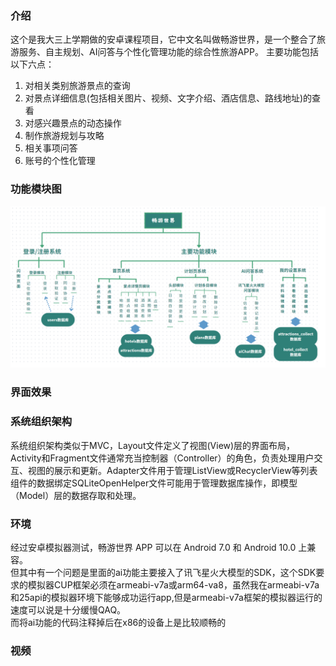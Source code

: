 ### 介绍
这个是我大三上学期做的安卓课程项目，它中文名叫做畅游世界，是一个整合了旅游服务、自主规划、AI问答与个性化管理功能的综合性旅游APP。
主要功能包括以下六点：
1. 对相关类别旅游景点的查询
2. 对景点详细信息(包括相关图片、视频、文字介绍、酒店信息、路线地址)的查看
3. 对感兴趣景点的动态操作
4. 制作旅游规划与攻略
5. 相关事项问答
6. 账号的个性化管理

### 功能模块图
![image](https://github.com/Yaqu-qx/TravelerDemo/blob/master/images/%E5%9B%BE%E7%89%871.png)

### 界面效果
### 系统组织架构
系统组织架构类似于MVC，Layout文件定义了视图(View)层的界面布局，Activity和Fragment文件通常充当控制器（Controller）的角色，负责处理用户交互、视图的展示和更新。Adapter文件用于管理ListView或RecyclerView等列表组件的数据绑定SQLiteOpenHelper文件可能用于管理数据库操作，即模型（Model）层的数据存取和处理。

### 环境
经过安卓模拟器测试，畅游世界 APP 可以在 Android 7.0 和 Android 10.0 上兼容。 <br>
但其中有一个问题是里面的ai功能主要接入了讯飞星火大模型的SDK，这个SDK要求的模拟器CUP框架必须在armeabi-v7a或arm64-va8，虽然我在armeabi-v7a和25api的模拟器环境下能够成功运行app,但是armeabi-v7a框架的模拟器运行的速度可以说是十分缓慢QAQ。<br>
而将ai功能的代码注释掉后在x86的设备上是比较顺畅的

### 视频

